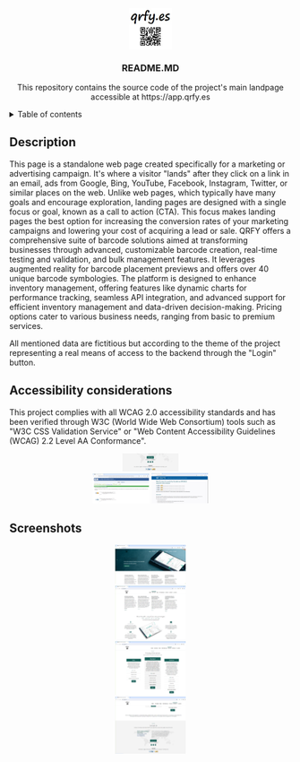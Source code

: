 <!-- PROJECT LOGO -->
<br />
<div align="center">
  <img src="images/qrfy.jpg" style="display: block;  margin-left: auto;  margin-right: auto;  width: 15%;">
  <h3 align="center">README.MD</h3>

  <p align="center">
    This repository contains the source code of the project's main landpage accessible at https://app.qrfy.es
    <br />
  </p>
</div>

<!-- TABLE OF CONTENTS -->
<details>
  <summary>Table of contents</summary>
  <ol>
    <li><a href="#description">Description</a></li>
    <li><a href="#accessibility">Accessibility considerations</a></li>
    <li><a href="#screenshots">Screenshots</a></li>
  </ol>
</details>


<!-- DESCRIPTION -->
## Description
<div id="description"></div>

This page is a standalone web page created specifically for a marketing or advertising campaign. It's where a visitor "lands" after they click on a link in an email, ads from Google, Bing, YouTube, Facebook, Instagram, Twitter, or similar places on the web. Unlike web pages, which typically have many goals and encourage exploration, landing pages are designed with a single focus or goal, known as a call to action (CTA). This focus makes landing pages the best option for increasing the conversion rates of your marketing campaigns and lowering your cost of acquiring a lead or sale. QRFY offers a comprehensive suite of barcode solutions aimed at transforming businesses through advanced, customizable barcode creation, real-time testing and validation, and bulk management features. It leverages augmented reality for barcode placement previews and offers over 40 unique barcode symbologies. The platform is designed to enhance inventory management, offering features like dynamic charts for performance tracking, seamless API integration, and advanced support for efficient inventory management and data-driven decision-making. Pricing options cater to various business needs, ranging from basic to premium services.

All mentioned data are fictitious but according to the theme of the project representing a real means of access to the backend through the "Login" button.

<!-- ACCESSIBILITY -->
## Accessibility considerations
<div id="accessibility"></div>

This project complies with all WCAG 2.0 accessibility standards and has been verified through W3C (World Wide Web Consortium) tools such as "W3C CSS Validation Service" or "Web Content Accessibility Guidelines (WCAG) 2.2 Level AA Conformance".

<div id="block" align="center">
    <div class="inline-block" style="display: inline-block; width: 20%">
        <img src="images/wacg-1.png">
    </div>
    <br>
    <div class="inline-block" style="display: inline-block; width: 20%">
        <img src="images/wacg-2.png">
    </div>
    <div class="inline-block" style="display: inline-block; width: 20%">
        <img src="images/wacg-3.png">
    </div>
</div>


<!-- SCREENSHOTS -->
## Screenshots
<div id="screenshots"></div>

<div id="block" align="center">
    <div class="inline-block" style="display: inline-block; width: 25%">
        <img src="images/landingpage-1.png">
    </div>
    <br>
    <div class="inline-block" style="display: inline-block; width: 25%">
        <img src="images/landingpage-2.png">
    </div>
    <br>
    <div class="inline-block" style="display: inline-block; width: 25%">
        <img src="images/landingpage-3.png">
    </div>
    <br>
    <div class="inline-block" style="display: inline-block; width: 25%">
        <img src="images/landingpage-4.png">
    </div>
</div>
